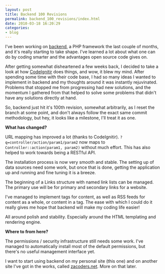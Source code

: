 ```yaml
---
layout: post
title: Backend 100 Revisions
permalink: backend_100_revisions/index.html
date: 2010-03-18 16:20:29
categories:
- blog
---
```


I've been working on [backend][1], a PHP framework the last couple of months, and it's really starting to take shape. I've learned a lot about what one can do by coding smarter and the advantages open source code gives on.<!--break-->

After getting somewhat disheartened a few weeks back, I decided to take a look at how [CodeIgnitir][2] does things, and wow, it blew my mind. After spending some time with their code base, I had so many ideas I wanted to implement in backend and my thoughts around it was instantly rejuvinated. Problems that stopped me from progressing had new solutions, and the momentum I gathered from that helped to solve some problems that didn't have any solutions directly at hand.

So, backend just hit it's 100th revision, somewhat arbitrarily, as I reset the branch at some point, and don't always follow the exact same commit methodology, but hey, it looks like a milestone, I'll treat it as one.

**What has changed?**

URL mapping has improved a lot (thanks to CodeIgnitir). `?q=controller/action/param1/param2` now maps to `Controller::action(param1, param2)` without much effort. This has also helped to work towards being a RESTful API.

The installation process is now very smooth and stable. The setting up of data sources need some work, but once that is done, getting the application up and running and fine tuning it is a breeze.

The beginning of a Links structure with named link lists can be managed. The primary use will be for primary and secondary links for a website.

I've managed to implement tags for content, as well as RSS feeds for content as a whole, or content in a tag. The ease with which I could do it really gives me hope that backend will make my coding life easier!

All around polish and stability. Especially around the HTML templating  and rendering engine.

**Where to from here?**

The permissions / security infrastructure still needs some work. I've managed to automatically install most of the default permissions, but there's no useful management interface yet.

I want to start using backend on my personal site (this one) and on another site I've got in the works, called [zacoders.net][3]. More on that later.


  [1]: http://backend-php.net
  [2]: http://codeigniter.com/
  [3]: http://zacoders.net
